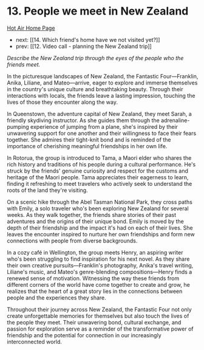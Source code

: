 # 13. People we meet in New Zealand

[Hot Air Home Page](https://hotair.peterkaminski.wiki/) 
 
 - next: [[14. Which friend's home have we not visited yet?]] 
 - prev: [[12. Video call - planning the New Zealand trip]]

_Describe the New Zealand trip through the eyes of the people who the friends meet._

In the picturesque landscapes of New Zealand, the Fantastic Four—Franklin, Anika, Liliane, and Mateo—arrive, eager to explore and immerse themselves in the country's unique culture and breathtaking beauty. Through their interactions with locals, the friends leave a lasting impression, touching the lives of those they encounter along the way.

In Queenstown, the adventure capital of New Zealand, they meet Sarah, a friendly skydiving instructor. As she guides them through the adrenaline-pumping experience of jumping from a plane, she's inspired by their unwavering support for one another and their willingness to face their fears together. She admires their tight-knit bond and is reminded of the importance of cherishing meaningful friendships in her own life.

In Rotorua, the group is introduced to Tama, a Maori elder who shares the rich history and traditions of his people during a cultural performance. He's struck by the friends' genuine curiosity and respect for the customs and heritage of the Maori people. Tama appreciates their eagerness to learn, finding it refreshing to meet travelers who actively seek to understand the roots of the land they're visiting.

On a scenic hike through the Abel Tasman National Park, they cross paths with Emily, a solo traveler who's been exploring New Zealand for several weeks. As they walk together, the friends share stories of their past adventures and the origins of their unique bond. Emily is moved by the depth of their friendship and the impact it's had on each of their lives. She leaves the encounter inspired to nurture her own friendships and form new connections with people from diverse backgrounds.

In a cozy café in Wellington, the group meets Henry, an aspiring writer who's been struggling to find inspiration for his next novel. As they share their own creative pursuits—Franklin's photography, Anika's travel writing, Liliane's music, and Mateo's genre-blending compositions—Henry finds a renewed sense of motivation. Witnessing the way these friends from different corners of the world have come together to create and grow, he realizes that the heart of a great story lies in the connections between people and the experiences they share.

Throughout their journey across New Zealand, the Fantastic Four not only create unforgettable memories for themselves but also touch the lives of the people they meet. Their unwavering bond, cultural exchange, and passion for exploration serve as a reminder of the transformative power of friendship and the potential for connection in our increasingly interconnected world.


